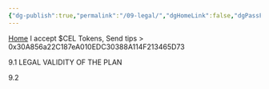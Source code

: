 ```yaml
---
{"dg-publish":true,"permalink":"/09-legal/","dgHomeLink":false,"dgPassFrontmatter":false}
---
```


[Home](https://celsiusneo2022.netlify.app/)  I accept $CEL Tokens, Send tips > 0x30A856a22C187eA010EDC30388A114F213465D73 

9.1 LEGAL VALIDITY OF THE PLAN

9.2 